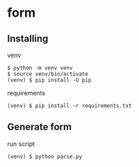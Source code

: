 # form

## Installing

venv

```
$ python -m venv venv
$ source venv/bin/activate
(venv) $ pip install -U pip
```

requirements

```
(venv) $ pip install -r requirements.txt
```

## Generate form

run script

```
(venv) $ python parse.py
```
